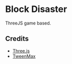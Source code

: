 # Block Disaster

ThreeJS game based.

## Credits

- [Three.js](http://threejs.org/)
- [TweenMax](http://greensock.com)
